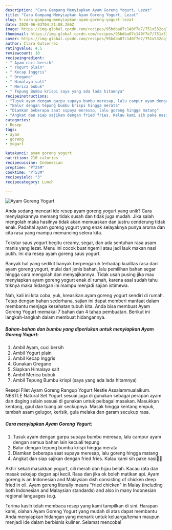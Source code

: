 ```yaml
---
description: "Cara Gampang Menyiapkan Ayam Goreng Yogurt, Lezat"
title: "Cara Gampang Menyiapkan Ayam Goreng Yogurt, Lezat"
slug: 5-cara-gampang-menyiapkan-ayam-goreng-yogurt-lezat
date: 2020-06-03T04:21:08.266Z
image: https://img-global.cpcdn.com/recipes/95bdba07c140f7e7/751x532cq70/ayam-goreng-yogurt-foto-resep-utama.jpg
thumbnail: https://img-global.cpcdn.com/recipes/95bdba07c140f7e7/751x532cq70/ayam-goreng-yogurt-foto-resep-utama.jpg
cover: https://img-global.cpcdn.com/recipes/95bdba07c140f7e7/751x532cq70/ayam-goreng-yogurt-foto-resep-utama.jpg
author: Clara Gutierrez
ratingvalue: 4.5
reviewcount: 10
recipeingredient:
- " Ayam cuci bersih"
- " Yogurt plain"
- " Kecap Inggris"
- " Oregano"
- " Himalaya salt"
- " Merica bubuk"
- " Tepung Bumbu krispi saya yang ada lada hitamnya"
recipeinstructions:
- "Tusuk ayam dengan garpu supaya bumbu meresap, lalu campur ayam dengan semua bahan lain kecuali tepung"
- "Balur dengan tepung bumbu krispi hingga merata"
- "Diamkan beberapa saat supaya meresap, lalu goreng hingga matang"
- "Angkat dan siap sajikan dengan fried fries. Kalau kami sih pake nasi🤭😁"
categories:
- Resep
tags:
- ayam
- goreng
- yogurt

katakunci: ayam goreng yogurt 
nutrition: 210 calories
recipecuisine: Indonesian
preptime: "PT25M"
cooktime: "PT53M"
recipeyield: "3"
recipecategory: Lunch

---
```



![Ayam Goreng Yogurt](https://img-global.cpcdn.com/recipes/95bdba07c140f7e7/751x532cq70/ayam-goreng-yogurt-foto-resep-utama.jpg)

Anda sedang mencari ide resep ayam goreng yogurt yang unik? Cara menyiapkannya memang tidak susah dan tidak juga mudah. Jika salah mengolah maka hasilnya tidak akan memuaskan dan justru cenderung tidak enak. Padahal ayam goreng yogurt yang enak selayaknya punya aroma dan cita rasa yang mampu memancing selera kita.

Tekstur saus yogurt begitu creamy, segar, dan ada sentuhan rasa asam manis yang lezat. Menu ini cocok buat ngemil atau jadi lauk makan nasi putih. Ini dia resep ayam goreng saus yogurt.

Banyak hal yang sedikit banyak berpengaruh terhadap kualitas rasa dari ayam goreng yogurt, mulai dari jenis bahan, lalu pemilihan bahan segar hingga cara mengolah dan menyajikannya. Tidak usah pusing jika mau menyiapkan ayam goreng yogurt enak di rumah, karena asal sudah tahu triknya maka hidangan ini mampu menjadi sajian istimewa.


Nah, kali ini kita coba, yuk, kreasikan ayam goreng yogurt sendiri di rumah. Tetap dengan bahan sederhana, sajian ini dapat memberi manfaat dalam membantu menjaga kesehatan tubuh kita. Anda bisa membuat Ayam Goreng Yogurt memakai 7 bahan dan 4 tahap pembuatan. Berikut ini langkah-langkah dalam membuat hidangannya.

<!--inarticleads1-->

##### Bahan-bahan dan bumbu yang diperlukan untuk menyiapkan Ayam Goreng Yogurt:

1. Ambil  Ayam, cuci bersih
1. Ambil  Yogurt plain
1. Ambil  Kecap Inggris
1. Gunakan  Oregano
1. Siapkan  Himalaya salt
1. Ambil  Merica bubuk
1. Ambil  Tepung Bumbu krispi (saya yang ada lada hitamnya)


Resepi Filet Ayam Goreng Rangup Yogurt Nestle Assalammualaikum. NESTLÉ Natural Set Yogurt sesuai juga di gunakan sebagai perapan ayam dan daging selain sesuai di gunakan untuk pelbagai masakan. Masukkan kentang, gaul dan tuang air seckupnya. Masak hingga kentang empuk, tambah asam gelugor, kerisik, gula melaka dan garam secukup rasa. 

<!--inarticleads2-->

##### Cara menyiapkan Ayam Goreng Yogurt:

1. Tusuk ayam dengan garpu supaya bumbu meresap, lalu campur ayam dengan semua bahan lain kecuali tepung
1. Balur dengan tepung bumbu krispi hingga merata
1. Diamkan beberapa saat supaya meresap, lalu goreng hingga matang
1. Angkat dan siap sajikan dengan fried fries. Kalau kami sih pake nasi🤭😁


Akhir sekali masukkan yogurt, cili merah dan hijau belah. Kacau rata dan masak sekejap degan api kecil. Rasa dan jika ok boleh matikan api. Ayam goreng is an Indonesian and Malaysian dish consisting of chicken deep fried in oil. Ayam goreng literally means &#34;fried chicken&#34; in Malay (including both Indonesian and Malaysian standards) and also in many Indonesian regional languages (e.g. 

Terima kasih telah membaca resep yang kami tampilkan di sini. Harapan kami, olahan Ayam Goreng Yogurt yang mudah di atas dapat membantu Anda menyiapkan hidangan yang menarik untuk keluarga/teman maupun menjadi ide dalam berbisnis kuliner. Selamat mencoba!
